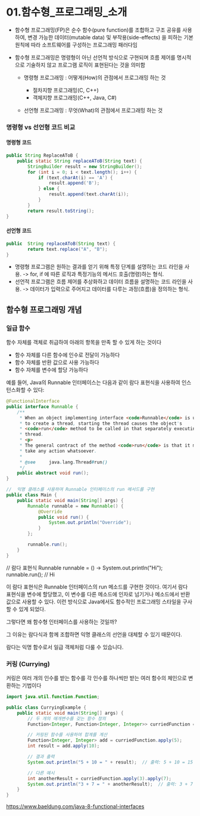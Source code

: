 # 01.함수형_프로그래밍_소개
- 함수형 프로그래밍(FP)은 순수 함수(pure function)를 조합하고 구조 공유를 사용하여, 변경 가능한 데이터(mutable data) 및 부작용(side-effects) 을 피하는 기본 원칙에 따라 소프트웨어를 구성하는 프로그래밍 패러다임
- 함수형 프로그래밍은 명령형이 아닌 선언적 방식으로 구현되며 흐름 제어를 명시적으로 기술하지 않고 프로그램 로직이 표현된다는 것을 의미함

  - 명령형 프로그래밍
: 어떻게(How)의 관점에서 프로그래밍 하는 것

     - 절차지향 프로그래밍(C, C++)
     - 객체지향 프로그래밍(C++, Java, C#)
  - 선언형 프로그래밍
: 무엇(What)의 관점에서 프로그래밍 하는 것


### 명령형 vs 선언형 코드 비교
#### 명령형 코드
```java
public String ReplaceAToB {
    public static String replaceAToB(String text) {
        StringBuilder result = new StringBuilder();
        for (int i = 0; i < text.length(); i++) {
            if (text.charAt(i) == 'A') {
                result.append('B');
            } else {
                result.append(text.charAt(i));
            }
        }
        return result.toString();
}
```


#### 선언형 코드
```java
public  String replaceAToB(String text) {
        return text.replace("A", "B");
}
```

- 명령형 프로그램은 원하는 결과를 얻기 위해 특정 단계를 설명하는 코드 라인을 사용. -> for, if 에 따른 로직과 특정기능의 메서드 호출(명령)하는 형식.
- 선언적 프로그램은 흐름 제어를 추상화하고 데이터 흐름을 설명하는 코드 라인을 사용. -> 데이터가 입력으로 주어지고 데이터를 다루는 과정(흐름)을 정의하는 형식.


## 함수형 프로그래밍 개념

### 일급 함수

함수 자체를 객체로 취급하여 아래의 항목을 만족 할 수 있게 하는 것이다

* 함수 자체를 다른 함수에 인수로 전달이 가능하다
* 함수 자체를 반환 값으로 사용 가능하다
* 함수 자체를 변수에 할당 가능하다

예를 들어, Java의 Runnable 인터페이스는 다음과 같이 람다 표현식을 사용하여 인스턴스화할 수 있다:

```java
@FunctionalInterface
public interface Runnable {
    /**
     * When an object implementing interface <code>Runnable</code> is used
     * to create a thread, starting the thread causes the object's
     * <code>run</code> method to be called in that separately executing
     * thread.
     * <p>
     * The general contract of the method <code>run</code> is that it may
     * take any action whatsoever.
     *
     * @see     java.lang.Thread#run()
     */
    public abstract void run();
}

//  익명 클래스를 사용하여 Runnable 인터페이스의 run 메서드를 구현
public class Main {
	public static void main(String[] args) {
		Runnable runnable = new Runnable() {
			@Override
			public void run() {
				System.out.println("Override");
			}
		};

		runnable.run();
	}
}

```
// 람다 표현식
Runnable runnable = () -> System.out.println("Hi");
runnable.run(); // Hi



이 람다 표현식은 Runnable 인터페이스의 run 메소드를 구현한 것이다. 여기서 람다 표현식을 변수에 할당했고, 이 변수를 다른 메소드에 인자로 넘기거나 메소드에서 반환값으로 사용할 수 있다. 이런 방식으로 Java에서도 함수적인 프로그래밍 스타일을 구사할 수 있게 되었다.

그렇다면 왜 함수형 인터페이스를 사용하는 것일까?

그 이유는 람다식과 함께 조합하면 익명 클래스의 선언을 대체할 수 있기 때문이다.

람다는 익명 함수로서 일급 객체처럼 다룰 수 있습니다.


### 커링 (Currying)

커링은 여러 개의 인수를 받는 함수를 각 인수를 하나씩만 받는 여러 함수의 체인으로 변환하는 기법이다 

```Java
import java.util.function.Function;

public class CurryingExample {
    public static void main(String[] args) {
        // 두 개의 매개변수를 갖는 함수 정의
        Function<Integer, Function<Integer, Integer>> curriedFunction = a -> b -> a + b;

        // 커링된 함수를 사용하여 합계를 계산
        Function<Integer, Integer> add = curriedFunction.apply(5);
        int result = add.apply(10);

        // 결과 출력
        System.out.println("5 + 10 = " + result);  // 출력: 5 + 10 = 15

        // 다른 예시
        int anotherResult = curriedFunction.apply(3).apply(7);
        System.out.println("3 + 7 = " + anotherResult);  // 출력: 3 + 7 = 10
    }
}
```

https://www.baeldung.com/java-8-functional-interfaces

